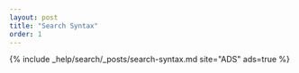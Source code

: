 ```yaml
---
layout: post
title: "Search Syntax"
order: 1
---
```


{% include _help/search/_posts/search-syntax.md site="ADS" ads=true %}
